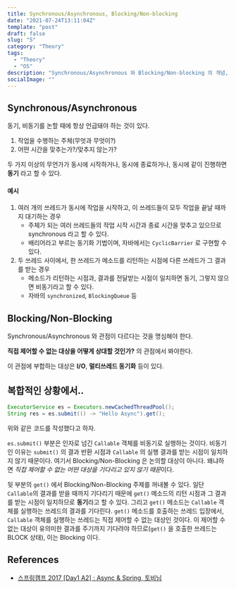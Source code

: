 ```yaml
---
title: Synchronous/Asynchronous, Blocking/Non-blocking
date: "2021-07-24T13:11:04Z"
template: "post"
draft: false
slug: "5"
category: "Theory"
tags:
  - "Theory"
  - "OS"
description: "Synchronous/Asynchronous 와 Blocking/Non-blocking 의 개념, 그리고 복합적인 상황에서 Synchronous/Asynchronous 와 Blocking/Non-blocking을 해석해본다."
socialImage: ""
---
```


## Synchronous/Asynchronous

동기, 비동기를 논할 때에 항상 언급돼야 하는 것이 있다. 

1. 작업을 수행하는 주체(무엇과 무엇이?)
2. 어떤 시간을 맞추는가?/맞추지 않는가?

두 가지 이상의 무언가가 동시에 시작하거나, 동시에 종료하거나, 동시에 같이 진행하면 **동기** 라고 할 수 있다.


#### 예시

1. 여러 개의 쓰레드가 동시에 작업을 시작하고, 이 쓰레드들이 모두 작업을 끝날 때까지 대기하는 경우 
    - 주체가 되는 여러 쓰레드들의 작업 시작 시간과 종료 시간을 맞추고 있으므로 synchronous 라고 할 수 있다.
    - 배리어라고 부르는 동기화 기법이며, 자바에서는 `CyclicBarrier` 로 구현할 수 있다.
2. 두 쓰레드 사이에서, 한 쓰레드가 메소드를 리턴하는 시점에 다른 쓰레드가 그 결과를 받는 경우
    - 메소드가 리턴하는 시점과, 결과를 전달받는 시점이 일치하면 동기, 그렇지 않으면 비동기라고 할 수 있다.
    - 자바의 `synchronized`, `BlockingQueue` 등

## Blocking/Non-Blocking

Synchronous/Asynchronous 와 관점이 다르다는 것을 명심해야 한다. 

**직접 제어할 수 없는 대상을 어떻게 상대할 것인가?** 의 관점에서 봐야한다. 

이 관점에 부합하는 대상은 **I/O**, **멀티쓰레드 동기화** 등이 있다. 

## 복합적인 상황에서..

```java
ExecutorService es = Executors.newCachedThreadPool();
String res = es.submit(() -> "Hello Async").get();
```

위와 같은 코드를 작성했다고 하자.

`es.submit()` 부분은 인자로 넘긴 `Callable` 객체를 비동기로 실행하는 것이다. 비동기인 이유는 `submit()` 의 결과 반환 시점과
 `Callable` 의 실행 결과를 받는 시점이 일치하지 않기 때문이다. 여기서 Blocking/Non-Blocking 은 논의할 대상이 아니다. 왜냐하면 *직접 제어할 수 없는 어떤 대상을 기다리고 있지 않기 때문*이다. 

 뒷 부분의 `get()` 에서 Blocking/Non-Blocking 주제를 꺼내볼 수 있다. 일단 `Callable`의 결과를 받을 때까지 기다리기 때문에 `get()` 메소드의 리턴 시점과 그 결과를 받는 시점이 일치하므로 **동기**라고 할 수 있다. 그리고 `get()` 메소드는 `Callable` 객체를 실행하는 쓰레드의 결과를 기다린다. `get()` 메소드를 호출하는 쓰레드 입장에서, `Callable` 객체를 실행하는 쓰레드는 직접 제어할 수 없는 대상인 것이다. 이 제어할 수 없는 대상이 유의미한 결과를 주기까지 기다려야 하므로(`get()` 을 호출한 쓰레드는 BLOCK 상태), 이는 Blocking 이다.


## References

- [스프링캠프 2017 [Day1 A2] : Async & Spring, 토비님](https://www.youtube.com/watch?v=HKlUvCv9hvA&t=668s)

